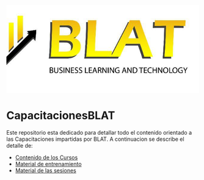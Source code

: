
![LogoBLAT](./Capacitaciones%20BLAT/Imagenes/IconoBlat2.png)

# CapacitacionesBLAT
Este repositorio esta dedicado para detallar todo el contenido orientado a las Capacitaciones impartidas por BLAT.
A continuacion se describe el detalle de:

- [Contenido de los Cursos](./Capacitaciones%20BLAT/Contenido%20del%20Curso/readme.md)
- [Material de entrenamiento](./Capacitaciones%20BLAT/MaterialdeEntrenamiento/readme.md)
- [Material de las sesiones](./Capacitaciones%20BLAT/Presentaciones/readme.md)
